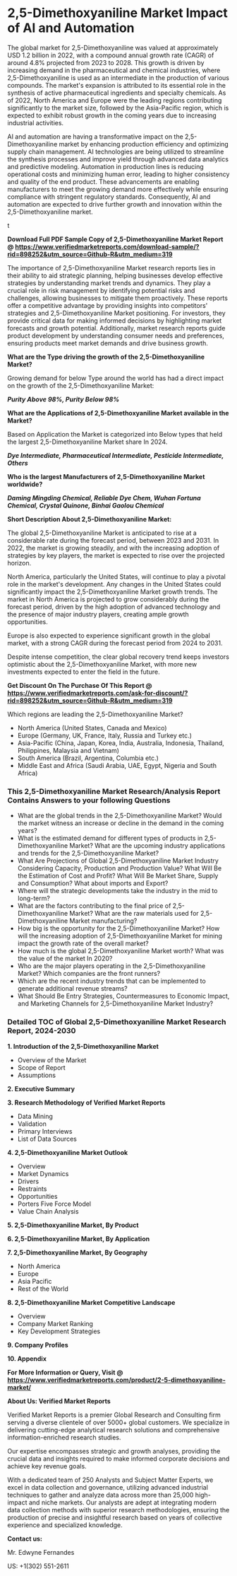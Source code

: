 <meta name="title" content="Global 2,5-Dimethoxyaniline Market Impact of AI and Automation"><meta name="description" content="The global market for 2,5-Dimethoxyaniline was valued at approximately USD 1.2 billion in 2022, with a compound annual growth rate (CAGR) of around 4.8% projected from"><meta name="title" content="2,5-Dimethoxyaniline Market Size, Share, Scope, Trends, Growth, Opportunities, Analysis, Forecast"><h1>2,5-Dimethoxyaniline Market Impact of AI and Automation</h1><p>The global market for 2,5-Dimethoxyaniline was valued at approximately USD 1.2 billion in 2022, with a compound annual growth rate (CAGR) of around 4.8% projected from 2023 to 2028. This growth is driven by increasing demand in the pharmaceutical and chemical industries, where 2,5-Dimethoxyaniline is used as an intermediate in the production of various compounds. The market's expansion is attributed to its essential role in the synthesis of active pharmaceutical ingredients and specialty chemicals. As of 2022, North America and Europe were the leading regions contributing significantly to the market size, followed by the Asia-Pacific region, which is expected to exhibit robust growth in the coming years due to increasing industrial activities.</p><p>AI and automation are having a transformative impact on the 2,5-Dimethoxyaniline market by enhancing production efficiency and optimizing supply chain management. AI technologies are being utilized to streamline the synthesis processes and improve yield through advanced data analytics and predictive modeling. Automation in production lines is reducing operational costs and minimizing human error, leading to higher consistency and quality of the end product. These advancements are enabling manufacturers to meet the growing demand more effectively while ensuring compliance with stringent regulatory standards. Consequently, AI and automation are expected to drive further growth and innovation within the 2,5-Dimethoxyaniline market.</p>t</p><p id="" class=""><strong>Download Full PDF Sample Copy of 2,5-Dimethoxyaniline Market Report @ <a href="https://www.verifiedmarketreports.com/download-sample/?rid=898252&utm_source=Github-R&utm_medium=319" target="_blank">https://www.verifiedmarketreports.com/download-sample/?rid=898252&utm_source=Github-R&utm_medium=319</a></strong></p><p>The importance of&nbsp;2,5-Dimethoxyaniline Market research reports lies in their ability to aid strategic planning, helping businesses develop effective strategies by understanding market trends and dynamics. They play a crucial role in risk management by identifying potential risks and challenges, allowing businesses to mitigate them proactively. These reports offer a competitive advantage by providing insights into competitors' strategies and 2,5-Dimethoxyaniline Market positioning. For investors, they provide critical data for making informed decisions by highlighting market forecasts and growth potential. Additionally, market research reports guide product development by understanding consumer needs and preferences, ensuring products meet market demands and drive business growth.</p><p><strong>What are the&nbsp;Type driving the growth of the 2,5-Dimethoxyaniline Market?</strong></p><p id="" class="">Growing demand for below Type around the world has had a direct impact on the growth of the 2,5-Dimethoxyaniline Market:</p><em><strong>Purity Above 98%, Purity Below 98%</strong></em></p><strong>What are the&nbsp;Applications&nbsp;of 2,5-Dimethoxyaniline Market available in the Market?</strong></p><p id="" class="">Based on Application the Market is categorized into Below types that held the largest 2,5-Dimethoxyaniline Market share In 2024.</p><em><strong>Dye Intermediate, Pharmaceutical Intermediate, Pesticide Intermediate, Others</strong></em></p><strong>Who is the largest Manufacturers of 2,5-Dimethoxyaniline Market worldwide?</strong></p><p><em><strong>Daming Mingding Chemical, Reliable Dye Chem, Wuhan Fortuna Chemical, Crystal Quinone, Binhai Gaolou Chemical</strong></em></p><p id="" class=""><strong>Short Description About 2,5-Dimethoxyaniline Market:</strong></p><p>The global 2,5-Dimethoxyaniline Market is anticipated to rise at a considerable rate during the forecast period, between 2023 and 2031. In 2022, the market is growing steadily, and with the increasing adoption of strategies by key players, the market is expected to rise over the projected horizon.</p><p>North America, particularly the United States, will continue to play a pivotal role in the market's development. Any changes in the United States could significantly impact the 2,5-Dimethoxyaniline Market growth trends. The market in North America is projected to grow considerably during the forecast period, driven by the high adoption of advanced technology and the presence of major industry players, creating ample growth opportunities.</p><p>Europe is also expected to experience significant growth in the global market, with a strong CAGR during the forecast period from 2024 to 2031.</p><p>Despite intense competition, the clear global recovery trend keeps investors optimistic about the 2,5-Dimethoxyaniline Market, with more new investments expected to enter the field in the future.</p><p id="" class=""><strong>Get Discount On The Purchase Of This Report @ <a href="https://www.verifiedmarketreports.com/ask-for-discount/?rid=898252&utm_source=Github-R&utm_medium=319" target="_blank">https://www.verifiedmarketreports.com/ask-for-discount/?rid=898252&utm_source=Github-R&utm_medium=319</a></strong></p>Which regions are leading the 2,5-Dimethoxyaniline Market?</p><ul><li>North America (United States, Canada and Mexico)</li><li>Europe (Germany, UK, France, Italy, Russia and Turkey etc.)</li><li>Asia-Pacific (China, Japan, Korea, India, Australia, Indonesia, Thailand, Philippines, Malaysia and Vietnam)</li><li>South America (Brazil, Argentina, Columbia etc.)</li><li>Middle East and Africa (Saudi Arabia, UAE, Egypt, Nigeria and South Africa)</li></ul><h3 id="" class="">This 2,5-Dimethoxyaniline Market Research/Analysis Report Contains Answers to your following Questions</h3><ul><li>What are the global trends in the 2,5-Dimethoxyaniline Market? Would the market witness an increase or decline in the demand in the coming years?</li><li>What is the estimated demand for different types of products in 2,5-Dimethoxyaniline Market? What are the upcoming industry applications and trends for the 2,5-Dimethoxyaniline Market?</li><li>What Are Projections of Global 2,5-Dimethoxyaniline Market Industry Considering Capacity, Production and Production Value? What Will Be the Estimation of Cost and Profit? What Will Be Market Share, Supply and Consumption? What about imports and Export?</li><li>Where will the strategic developments take the industry in the mid to long-term?</li><li>What are the factors contributing to the final price of 2,5-Dimethoxyaniline Market? What are the raw materials used for 2,5-Dimethoxyaniline Market manufacturing?</li><li>How big is the opportunity for the 2,5-Dimethoxyaniline Market? How will the increasing adoption of 2,5-Dimethoxyaniline Market for mining impact the growth rate of the overall market?</li><li>How much is the global 2,5-Dimethoxyaniline Market worth? What was the value of the market In 2020?</li><li>Who are the major players operating in the 2,5-Dimethoxyaniline Market? Which companies are the front runners?</li><li>Which are the recent industry trends that can be implemented to generate additional revenue streams?</li><li>What Should Be Entry Strategies, Countermeasures to Economic Impact, and Marketing Channels for 2,5-Dimethoxyaniline Market Industry?</li></ul><h3 id="" class="">Detailed TOC of Global 2,5-Dimethoxyaniline Market Research Report, 2024-2030</h3><p id="" class=""><strong>1. Introduction of the 2,5-Dimethoxyaniline Market</strong></p><ul><li>Overview of the Market</li><li>Scope of Report</li><li>Assumptions</li></ul><p id="" class=""><strong>2. Executive Summary</strong></p><p id="" class=""><strong>3. Research Methodology of Verified Market Reports</strong></p><ul><li>Data Mining</li><li>Validation</li><li>Primary Interviews</li><li>List of Data Sources</li></ul><p id="" class=""><strong>4. 2,5-Dimethoxyaniline Market Outlook</strong></p><ul><li>Overview</li><li>Market Dynamics</li><li>Drivers</li><li>Restraints</li><li>Opportunities</li><li>Porters Five Force Model</li><li>Value Chain Analysis</li></ul><p id="" class=""><strong>5. 2,5-Dimethoxyaniline Market, By Product</strong></p><p id="" class=""><strong>6. 2,5-Dimethoxyaniline Market, By Application</strong></p><p id="" class=""><strong>7. 2,5-Dimethoxyaniline Market, By Geography</strong></p><ul><li>North America</li><li>Europe</li><li>Asia Pacific</li><li>Rest of the World</li></ul><p id="" class=""><strong>8. 2,5-Dimethoxyaniline Market Competitive Landscape</strong></p><ul><li>Overview</li><li>Company Market Ranking</li><li>Key Development Strategies</li></ul><p id="" class=""><strong>9. Company Profiles</strong></p><p id="" class=""><strong>10. Appendix</strong></p><p id="" class=""><strong>For More Information or Query, Visit @ <a href="https://www.verifiedmarketreports.com/product/2-5-dimethoxyaniline-market/" target="_blank">https://www.verifiedmarketreports.com/product/2-5-dimethoxyaniline-market/</a></strong></p><p id="" class=""><strong>About Us: Verified Market Reports</strong></p><p id="" class="">Verified Market Reports is a premier Global Research and Consulting firm serving a diverse clientele of over 5000+ global customers. We specialize in delivering cutting-edge analytical research solutions and comprehensive information-enriched research studies.</p><p id="" class="">Our expertise encompasses strategic and growth analyses, providing the crucial data and insights required to make informed corporate decisions and achieve key revenue goals.</p><p id="" class="">With a dedicated team of 250 Analysts and Subject Matter Experts, we excel in data collection and governance, utilizing advanced industrial techniques to gather and analyze data across more than 25,000 high-impact and niche markets. Our analysts are adept at integrating modern data collection methods with superior research methodologies, ensuring the production of precise and insightful research based on years of collective experience and specialized knowledge.</p><p id="" class=""><strong>Contact us:</strong></p><p id="" class="">Mr. Edwyne Fernandes</p><p id="" class="">US: +1(302) 551-2611</p>